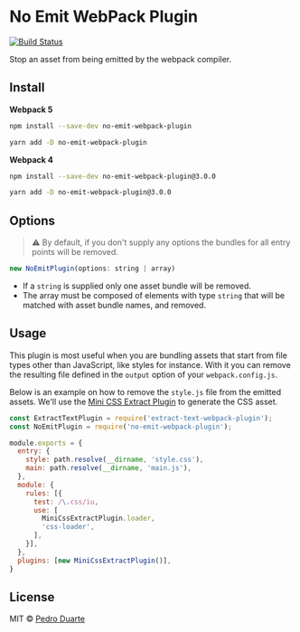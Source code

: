 # No Emit WebPack Plugin

[![Build Status](https://travis-ci.org/xipasduarte/no-emit-webpack-plugin.svg?branch=master)](https://travis-ci.org/xipasduarte/no-emit-webpack-plugin)

Stop an asset from being emitted by the webpack compiler.

## Install

**Webpack 5**

```bash
npm install --save-dev no-emit-webpack-plugin
```

```bash
yarn add -D no-emit-webpack-plugin
```

**Webpack 4**

```bash
npm install --save-dev no-emit-webpack-plugin@3.0.0
```

```bash
yarn add -D no-emit-webpack-plugin@3.0.0
```

## Options

> :warning: By default, if you don't supply any options the bundles for all entry points will be removed.

```js
new NoEmitPlugin(options: string | array)
```

* If a `string` is supplied only one asset bundle will be removed.
* The array must be composed of elements with type `string` that will be matched with asset bundle names, and removed.

## Usage

This plugin is most useful when you are bundling assets that start from file types other than JavaScript, like styles for instance. With it you can remove the resulting file defined in the `output` option of your `webpack.config.js`.

Below is an example on how to remove the `style.js` file from the emitted assets. We'll use the [Mini CSS Extract Plugin](https://github.com/webpack-contrib/mini-css-extract-plugin) to generate the CSS asset.

```js
const ExtractTextPlugin = require('extract-text-webpack-plugin');
const NoEmitPlugin = require('no-emit-webpack-plugin');

module.exports = {
  entry: {
    style: path.resolve(__dirname, 'style.css'),
    main: path.resolve(__dirname, 'main.js'),
  },
  module: {
    rules: [{
      test: /\.css/iu,
      use: [
        MiniCssExtractPlugin.loader,
        'css-loader',
      ],
    }],
  },
  plugins: [new MiniCssExtractPlugin()],
}
```

## License

MIT © [Pedro Duarte](https://github.com/xipasduarte)
